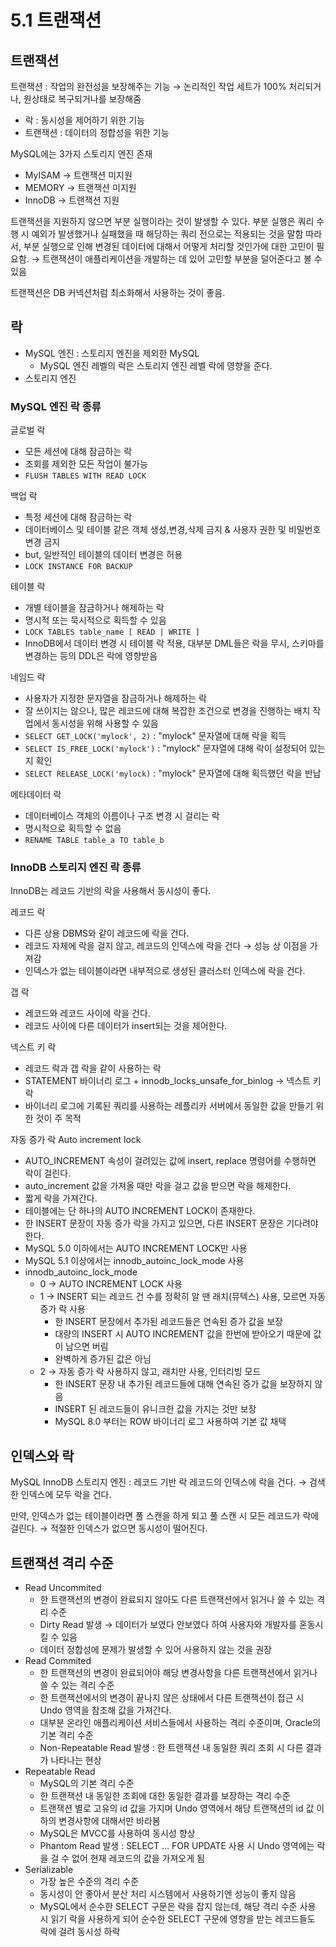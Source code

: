 # 5.1 트랜잭션

## 트랜잭션

트랜잭션 : 작업의 완전성을 보장해주는 기능 → 논리적인 작업 세트가 100% 처리되거나, 원상태로 복구되거나를 보장해줌

- 락 : 동시성을 제어하기 위한 기능
- 트랜잭션 : 데이터의 정합성을 위한 기능

MySQL에는 3가지 스토리지 엔진 존재

- MyISAM → 트랜잭션 미지원
- MEMORY → 트랜잭션 미지원
- InnoDB → 트랜잭션 지원

트랜잭션을 지원하지 않으면 부분 실행이라는 것이 발생할 수 있다.
부분 실행은 쿼리 수행 시 예외가 발생했거나 실패했을 때 해당하는 쿼리 전으로는 적용되는 것을 말함
따라서, 부분 실행으로 인해 변경된 데이터에 대해서 어떻게 처리할 것인가에 대한 고민이 필요함.
→ 트랜잭션이 애플리케이션을 개발하는 데 있어 고민할 부분을 덜어준다고 볼 수 있음

트랜잭션은 DB 커넥션처럼 최소화해서 사용하는 것이 좋음.

## 락

- MySQL 엔진 : 스토리지 엔진을 제외한 MySQL
  - MySQL 엔진 레벨의 락은 스토리지 엔진 레벨 락에 영향을 준다.
- 스토리지 엔진

### MySQL 엔진 락 종류

글로벌 락

- 모든 세션에 대해 잠금하는 락
- 조회를 제외한 모든 작업이 불가능
- `FLUSH TABLES WITH READ LOCK`

백업 락

- 특정 세션에 대해 잠금하는 락
- 데이터베이스 및 테이블 같은 객체 생성,변경,삭제 금지 & 사용자 권한 및 비밀번호 변경 금지
- but, 일반적인 테이블의 데이터 변경은 허용
- `LOCK INSTANCE FOR BACKUP`

테이블 락

- 개별 테이블을 잠금하거나 해제하는 락
- 명시적 또는 묵시적으로 획득할 수 있음
- `LOCK TABLES table_name [ READ | WRITE ]`
- InnoDB에서 데이터 변경 시 테이블 락 적용, 대부분 DML들은 락을 무시, 스키마를 변경하는 등의 DDL은 락에 영향받음

네임드 락

- 사용자가 지정한 문자열을 잠금하거나 해제하는 락
- 잘 쓰이지는 않으나, 많은 레코드에 대해 복잡한 조건으로 변경을 진행하는 배치 작업에서 동시성을 위해 사용할 수 있음
- `SELECT GET_LOCK('mylock', 2)` : "mylock" 문자열에 대해 락을 획득
- `SELECT IS_FREE_LOCK('mylock')` : "mylock" 문자열에 대해 락이 설정되어 있는지 확인
- `SELECT RELEASE_LOCK('mylock)` : "mylock" 문자열에 대해 획득했던 락을 반납

메타데이터 락

- 데이터베이스 객체의 이름이나 구조 변경 시 걸리는 락
- 명시적으로 획득할 수 없음
- `RENAME TABLE table_a TO table_b`

### InnoDB 스토리지 엔진 락 종류

InnoDB는 레코드 기반의 락을 사용해서 동시성이 좋다.

레코드 락

- 다른 상용 DBMS와 같이 레코드에 락을 건다.
- 레코드 자체에 락을 걸지 않고, 레코드의 인덱스에 락을 건다 → 성능 상 이점을 가져감
- 인덱스가 없는 테이블이라면 내부적으로 생성된 클러스터 인덱스에 락을 건다.

갭 락

- 레코드와 레코드 사이에 락을 건다.
- 레코드 사이에 다른 데이터가 insert되는 것을 제어한다.

넥스트 키 락

- 레코드 락과 갭 락을 같이 사용하는 락
- STATEMENT 바이너리 로그 + innodb_locks_unsafe_for_binlog → 넥스트 키 락
- 바이너리 로그에 기록된 쿼리를 사용하는 레플리카 서버에서 동일한 값을 만들기 위한 것이 주 목적

자동 증가 락 Auto increment lock

- AUTO_INCREMENT 속성이 걸려있는 값에 insert, replace 명령어를 수행하면 락이 걸린다.
- auto_increment 값을 가져올 때만 락을 걸고 값을 받으면 락을 해제한다.
- 짧게 락을 가져간다.
- 테이블에는 단 하나의 AUTO INCREMENT LOCK이 존재한다.
- 한 INSERT 문장이 자동 증가 락을 가지고 있으면, 다른 INSERT 문장은 기다려야 한다.
- MySQL 5.0 이하에서는 AUTO INCREMENT LOCK만 사용
- MySQL 5.1 이상에서는 innodb_autoinc_lock_mode 사용
- innodb_autoinc_lock_mode
  - 0 → AUTO INCREMENT LOCK 사용
  - 1 → INSERT 되는 레코드 건 수를 정확히 알 땐 래치(뮤텍스) 사용, 모르면 자동 증가 락 사용
    - 한 INSERT 문장에서 추가된 레코드들은 연속된 증가 값을 보장
    - 대량의 INSERT 시 AUTO INCREMENT 값을 한번에 받아오기 때문에 값이 남으면 버림
    - 완벽하게 증가된 값은 아님
  - 2 → 자동 증가 락 사용하지 않고, 래치만 사용, 인터리빙 모드
    - 한 INSERT 문장 내 추가된 레코드들에 대해 연속된 증가 값을 보장하지 않음
    - INSERT 된 레코드들이 유니크한 값을 가지는 것만 보장
    - MySQL 8.0 부터는 ROW 바이너리 로그 사용하여 기본 값 채택

## 인덱스와 락

MySQL InnoDB 스토리지 엔진 : 레코드 기반 락
레코드의 인덱스에 락을 건다.
→ 검색한 인덱스에 모두 락을 건다.

만약, 인덱스가 없는 테이블이라면 풀 스캔을 하게 되고 풀 스캔 시 모든 레코드가 락에 걸린다.
→ 적절한 인덱스가 없으면 동시성이 떨어진다.

## 트랜잭션 격리 수준

- Read Uncommited
  - 한 트랜잭션의 변경이 완료되지 않아도 다른 트랜잭션에서 읽거나 쓸 수 있는 격리 수준
  - Dirty Read 발생 → 데이터가 보였다 안보였다 하여 사용자와 개발자를 혼동시킬 수 있음
  - 데이터 정합성에 문제가 발생할 수 있어 사용하지 않는 것을 권장
- Read Commited
  - 한 트랜잭션의 변경이 완료되어야 해당 변경사항을 다른 트랜잭션에서 읽거나 쓸 수 있는 격리 수준
  - 한 트랜잭션에서의 변경이 끝나지 않은 상태에서 다른 트랜잭션이 접근 시 Undo 영역을 참조해 값을 가져간다.
  - 대부분 온라인 애플리케이션 서비스들에서 사용하는 격리 수준이며, Oracle의 기본 격리 수준
  - Non-Repeatable Read 발생 : 한 트랜잭션 내 동일한 쿼리 조회 시 다른 결과가 나타나는 현상
- Repeatable Read
  - MySQL의 기본 격리 수준
  - 한 트랜잭션 내 동일한 조회에 대한 동일한 결과를 보장하는 격리 수준
  - 트랜잭션 별로 고유의 id 값을 가지며 Undo 영역에서 해당 트랜잭션의 id 값 이하의 변경사항에 대해서만 바라봄
  - MySQL은 MVCC를 사용하여 동시성 향상
  - Phantom Read 발생 : SELECT … FOR UPDATE 사용 시 Undo 영역에는 락을 걸 수 없어 현재 레코드의 값을 가져오게 됨
- Serializable
  - 가장 높은 수준의 격리 수준
  - 동시성이 안 좋아서 분산 처리 시스템에서 사용하기엔 성능이 좋지 않음
  - MySQL에서 순수한 SELECT 구문은 락을 잡지 않는데, 해당 격리 수준 사용 시 읽기 락을 사용하게 되어 순수한 SELECT 구문에 영향을 받는 레코드들도 락에 걸려 동시성 하락
